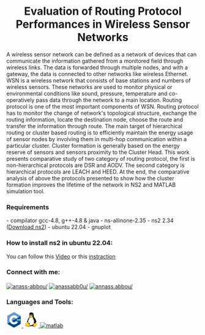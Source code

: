 <h1 align="center">Evaluation of Routing Protocol Performances in Wireless Sensor Networks</h1>
<p></p>A wireless sensor network can be defined as a network of devices that can communicate the information gathered from a monitored field through wireless links. The data is forwarded through multiple nodes, and with a gateway, the data is connected to other networks like wireless Ethernet. WSN is a wireless network
that consists of base stations and numbers of wireless sensors. These networks are used to monitor physical or environmental conditions like sound, pressure, temperature and co-operatively pass data through the network to a main location. Routing protocol is one of the most important components of WSN. Routing
protocol has to monitor the change of network's topological structure, exchange the routing information, locate the destination node, choose the route and transfer the information through route. The main target of hierarchical routing or cluster based routing is to efficiently maintain the energy usage of sensor nodes by
involving them in multi-hop communication within a particular cluster. Cluster formation is generally based on the energy reserve of sensors and sensors proximity to the Cluster Head. This work presents comparative study of two category of routing protocol, the first is non-hierarchical protocols are DSR and
AODV. The second category is hierarchical protocols are LEACH and HEED. At the end, the comparative analysis of above the protocols presented to show how the cluster formation improves the lifetime of the network in NS2 and MATLAB simulation tool.</p>

<h3>Requirements</h3>
- compilator gcc-4.8, g++-4.8 & java
- ns-allinone-2.35 
- ns2 2.34 (<a href="https://sourceforge.net/projects/nsnam/files/ns-2/2.34/">Download ns2<a>)
- ubuntu 22.04
- gnuplot

<h3>How to install ns2 in ubuntu 22.04:</h3>
You can follow this <a href="https://www.youtube.com/watch?v=tH0yrJdovWM&ab_channel=EngineeringClinic">Video</a>
or this <a href="https://docs.google.com/document/d/1sMdOe3LU2f8DZFR9YY-3KGZaC-5_isnqyX9ZKxAK_HA/edit?usp=sharing">instraction</a>


<h3 align="left">Connect with me:</h3>
<p align="left">
<a href="https://linkedin.com/in/anass-abbou/" target="blank"><img align="center" src="https://raw.githubusercontent.com/rahuldkjain/github-profile-readme-generator/master/src/images/icons/Social/linked-in-alt.svg" alt="anass-abbou/" height="30" width="40" /></a>
<a href="https://fb.com/anassabb0u/" target="blank"><img align="center" src="https://raw.githubusercontent.com/rahuldkjain/github-profile-readme-generator/master/src/images/icons/Social/facebook.svg" alt="anassabb0u/" height="30" width="40" /></a>
<a href="https://instagram.com/annass.abbou/" target="blank"><img align="center" src="https://raw.githubusercontent.com/rahuldkjain/github-profile-readme-generator/master/src/images/icons/Social/instagram.svg" alt="annass.abbou/" height="30" width="40" /></a>
</p>

<h3 align="left">Languages and Tools:</h3>
<p align="left"> <a href="https://www.w3schools.com/cpp/" target="_blank" rel="noreferrer"> <img src="https://raw.githubusercontent.com/devicons/devicon/master/icons/cplusplus/cplusplus-original.svg" alt="cplusplus" width="40" height="40"/> </a> <a href="https://www.linux.org/" target="_blank" rel="noreferrer"> <img src="https://raw.githubusercontent.com/devicons/devicon/master/icons/linux/linux-original.svg" alt="linux" width="40" height="40"/> </a> <a href="https://www.mathworks.com/" target="_blank" rel="noreferrer"> <img src="https://upload.wikimedia.org/wikipedia/commons/2/21/Matlab_Logo.png" alt="matlab" width="40" height="40"/> </a> </p>
